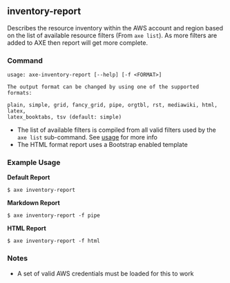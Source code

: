 
## inventory-report

Describes the resource inventory within the AWS account and region based on the list of available resource filters (From `axe list`). As more filters are added to AXE then report will get more complete.

### Command

```
usage: axe-inventory-report [--help] [-f <FORMAT>]

The output format can be changed by using one of the supported formats:

plain, simple, grid, fancy_grid, pipe, orgtbl, rst, mediawiki, html, latex,
latex_booktabs, tsv (default: simple)
```

 - The list of available filters is compiled from all valid filters used by the `axe list` sub-command. See [usage](/content/commands/axe-list/) for more info
 - The HTML format report uses a Bootstrap enabled template


### Example Usage

**Default Report**
```
$ axe inventory-report
```

**Markdown Report**
```
$ axe inventory-report -f pipe
```

**HTML Report**
```
$ axe inventory-report -f html
```

### Notes

 - A set of valid AWS credentials must be loaded for this to work


